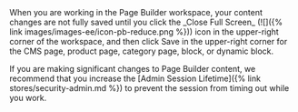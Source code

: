 <div class="bs-callout-info" markdown="1">
When you are working in the Page Builder workspace, your content changes are not fully saved until you click the _Close Full Screen_ (![]({% link images/images-ee/icon-pb-reduce.png %})) icon in the upper-right corner of the workspace, and then click <span class="btn">Save</span> in the upper-right corner for the CMS page, product page, category page, block, or dynamic block.

If you are making significant changes to Page Builder content, we recommend that you increase the [Admin Session Lifetime]({% link stores/security-admin.md %}) to prevent the session from timing out while you work.
</div>